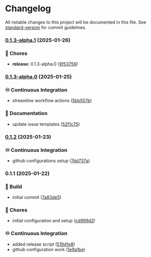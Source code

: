 # Changelog

All notable changes to this project will be documented in this file. See [standard-version](https://github.com/conventional-changelog/standard-version) for commit guidelines.

### [0.1.3-alpha.1](https://github.com/liviasoft/logistics-support/compare/v0.1.3-alpha.0...v0.1.3-alpha.1) (2025-01-26)


### 🚚 Chores

* **release:** 0.1.3-alpha.0 ([9f53756](https://github.com/liviasoft/logistics-support/commits/9f537564aa0cb21a0fd50fe5b272328b146fa844))

### [0.1.3-alpha.0](https://github.com/liviasoft/logistics-support/compare/v0.1.2...v0.1.3-alpha.0) (2025-01-25)


### ♾️ Continuous Integration

* streamline workflow actions ([5bb557b](https://github.com/liviasoft/logistics-support/commits/5bb557be4f3ab384b2d1cc68387e1a76ab14e2e9))


### 📝 Documentation

* update issue templates ([52f1c75](https://github.com/liviasoft/logistics-support/commits/52f1c75045851335849b277a9cea3d9af72af812))

### [0.1.2](https://github.com/liviasoft/logistics-support/compare/v0.1.1...v0.1.2) (2025-01-23)


### ♾️ Continuous Integration

* github configurations setup ([7dd737a](https://github.com/liviasoft/logistics-support/commits/7dd737a58d6603e1ee343d4c8a5155f528ebe1ed))

### 0.1.1 (2025-01-22)


### 🚧 Build

* initial commit ([7a83de5](https://github.com/liviasoft/logistics-support/commits/7a83de5f93413bd2589b085432ebe1625fc291ae))


### 🚚 Chores

* initial configuration and setup ([cd999d2](https://github.com/liviasoft/logistics-support/commits/cd999d2111d466aed42f605ed92aead61feb4427))


### ♾️ Continuous Integration

* added release script ([519d1e8](https://github.com/liviasoft/logistics-support/commits/519d1e83cb4299d457a97cb133ffe4b19585e88b))
* github configuration work ([1e9a1be](https://github.com/liviasoft/logistics-support/commits/1e9a1be615db240888f952334a782e7abc803c15))
